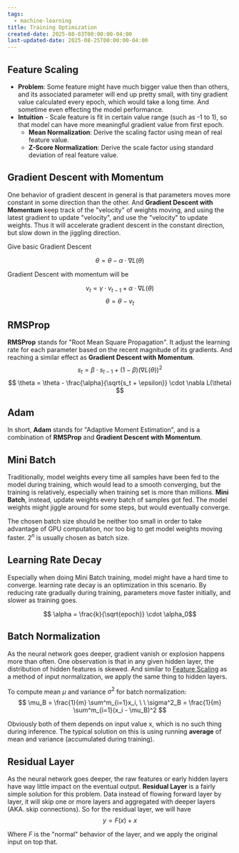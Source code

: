 ```yaml
---
tags:
  - machine-learning
title: Training Optimization
created-date: 2025-08-03T00:00:00-04:00
last-updated-date: 2025-08-25T00:00:00-04:00
---
```


## Feature Scaling

- **Problem**: Some feature might have much bigger value then than others, and its associated parameter will end up pretty small, with tiny gradient value calculated every epoch, which would take a long time. And sometime even effecting the model performance.
- **Intuition** - Scale feature is fit in certain value range (such as -1 to 1), so that model can have more meaningful gradient value from first epoch.
	- **Mean Normalization**: Derive the scaling factor using mean of real feature value.
	- **Z-Score Normalization**: Derive the scale factor using standard deviation of real feature value.

## Gradient Descent with Momentum

One behavior of gradient descent in general is that parameters moves more constant in some direction than the other. And **Gradient Descent with Momentum** keep track of the "velocity" of weights moving, and using the latest gradient to update "velocity", and use the "velocity" to update weights. Thus it will accelerate gradient descent in the constant direction, but slow down in the jiggling direction.

Give basic Gradient Descent

$$\theta = \theta - \alpha \cdot \nabla L(\theta)$$

Gradient Descent with momentum will be

$$v_t = \gamma \cdot v_{t-1} + \alpha \cdot \nabla L(\theta) $$$$ \theta = \theta - v_t  $$

## RMSProp

**RMSProp** stands for "Root Mean Square Propagation". It adjust the learning rate for each parameter based on the recent magnitude of its gradients. And reaching a similar effect as
**Gradient Descent with Momentum**.
$$ s_t = \beta \cdot s_{t-1} + (1-\beta)(\nabla L(\theta))^2 $$
$$ \theta = \theta - \frac{\alpha}{\sqrt{s_t + \epsilon}} \cdot \nabla L(\theta) $$

## Adam

In short, **Adam** stands for "Adaptive Moment Estimation", and is a combination of **RMSProp** and **Gradient Descent with Momentum**.

## Mini Batch

Traditionally, model weights every time all samples have been fed to the model during training, which would lead to a smooth converging, but the training is relatively, especially when training set is more than millions. **Mini Batch**, instead, update weights every batch of samples got fed. The model weights might jiggle around for some steps, but would eventually converge.

The chosen batch size should be neither too small in order to take advantage of GPU computation, nor too big to get model weights moving faster. $2^n$ is usually chosen as batch size.

## Learning Rate Decay

Especially when doing Mini Batch training, model might have a hard time to converge. learning rate decay is an optimization in this scenario. By reducing rate gradually during training, parameters move faster initially, and slower as training goes.

$$ \alpha = \frac{k}{\sqrt{epoch}} \cdot \alpha_0$$

## Batch Normalization

As the neural network goes deeper, gradient vanish or explosion happens more than often. One observation is that in any given hidden layer, the distribution of hidden features is skewed. And similar to [Feature Scaling](#Feature%20Scaling) as a method of input normalization, we apply the same thing to hidden layers.

To compute mean $\mu$ and variance $\sigma^2$ for batch normalization: $$ \mu_B = \frac{1}{m} \sum^m_{i=1}x_i, \ \ \sigma^2_B = \frac{1}{m} \sum^m_{i=1}(x_i - \mu_B)^2 $$

Obviously both of them depends on input value x, which is no such thing during inference. The typical solution on this is using running **average** of mean and variance (accumulated during training).

## Residual Layer

As the neural network goes deeper, the raw features or early hidden layers have way little impact on the eventual output. **Residual Layer** is a fairly simple solution for this problem. Data instead of flowing forward layer by layer, it will skip one or more layers and aggregated with deeper layers (AKA. skip connections). So for the residual layer, we will have $$y = F(x) + x$$

Where $F$ is the "normal" behavior of the layer, and we apply the original input on top that.